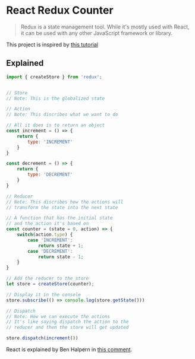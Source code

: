 # React Redux Counter

> Redux is a state management tool. While it's mostly used with React, it can be used with any other JavaScript framework or library.

This project is inspired by [this tutorial](https://www.youtube.com/watch?v=CVpUuw9XSjY)

## Explained 

```js
import { createStore } from 'redux';


// Store
// Note: This is the globalized state

// Action
// Note: This discribes what we want to do

// All it does is to return an object
const increment = () => {
    return {
        type: 'INCREMENT'
    }
}

const decrement = () => {
    return {
        type: 'DECREMENT'
    }
}

// Reducer
// Note: This discribes how the actions will
// transform the state into the next state

// A function that has the initial state 
// and the action it's based on
const counter = (state = 0, action) => {
    switch(action.type) {
        case 'INCREMENT': 
            return state + 1;
        case 'DECREMENT':
            return state - 1;
    }
}

// Add the reducer to the store
let store = createStore(counter);

// Display it in the console
store.subscribe(() => console.log(store.getState()))

// Dispatch
// Note: How we can execute the actions
// It's like saying dispatch the action to the 
// reducer and then the store will get updated

store.dispatch(increment())
```

React is explained by Ben Halpern in [this comment](https://dev.to/tiffanywismer/explain-reactjs-like-im-five--2606).
